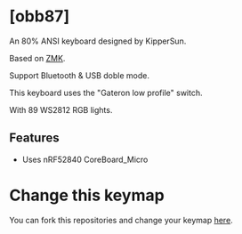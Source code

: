 # [obb87]

An 80% ANSI keyboard designed by KipperSun.

Based on [ZMK](https://github.com/zmkfirmware/zmk).

Support Bluetooth & USB doble mode.

This keyboard uses the "Gateron low profile" switch.

With 89 WS2812 RGB lights.

## Features

- Uses nRF52840 CoreBoard_Micro

# Change this keymap
You can fork this repositories and change your keymap [here](https://nickcoutsos.github.io/keymap-editor/).

